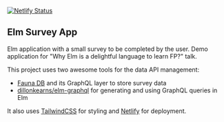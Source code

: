 [![Netlify Status](https://api.netlify.com/api/v1/badges/a07aad4d-80eb-4ecf-b0bc-0a3043dadf57/deploy-status)](https://app.netlify.com/sites/kajetansw-elm-survey/deploys)

## Elm Survey App

Elm application with a small survey to be completed by the user. Demo application for "Why Elm is a delightful language to learn FP?" talk.

This project uses two awesome tools for the data API management:
- [Fauna DB](https://fauna.com/) and its GraphQL layer to store survey data
- [dillonkearns/elm-graphql](https://github.com/dillonkearns/elm-graphql) for generating and using GraphQL queries in Elm

It also uses [TailwindCSS](https://tailwindcss.com/) for styling and [Netlify](https://www.netlify.com/) for deployment.
